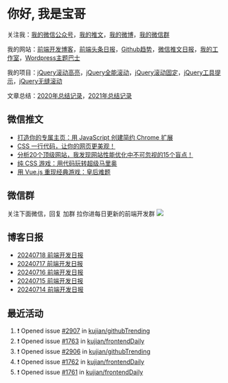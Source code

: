 
# 你好, 我是宝哥

关注我：[我的微信公众号](https://open.weixin.qq.com/qr/code?username=caibaojian_com)，[我的推文](https://weixin.qdkfweb.cn/)，[我的微博](https://weibo.com/kujian)，[我的微信群](https://qdkfweb.cn/go/weixinqun)

我的网站：[前端开发博客](https://qdkfweb.cn/)，[前端头条日报](https://toutiao.qdkfweb.cn/)，[Github趋势](https://github.qdkfweb.cn/)，[微信推文日报](https://weixin.qdkfweb.cn/)，[我的工作室](https://diy.qdkfweb.cn/)，[Wordpress主题巴士](https://wp.qdkfweb.cn/)

我的项目：[jQuery滚动高亮](https://github.com/kujian/scrollHighlight)，[jQuery全能滚动](https://github.com/kujian/power-slider)，[jQuery滚动固定](https://github.com/kujian/scrollfix)，[jQuery工具提示](https://github.com/kujian/tooltip)，[jQuery无缝滚动](http://github.com/kujian/scrollForever)

文章总结：[2020年总结记录](https://mp.weixin.qq.com/s/u0YW8BFWYLquVauhHrkSMQ)，[2021年总结记录](https://mp.weixin.qq.com/s/zMnxIpxMdDrIyuLxHRnSPw)


## 微信推文

<!-- BLOG-POST-LIST:START -->
- [打造你的专属主页：用 JavaScript 创建简约 Chrome 扩展](https://weixin.qdkfweb.cn/51351.html)
- [CSS 一行代码，让你的网页更美观！](https://weixin.qdkfweb.cn/51278.html)
- [分析20个顶级网站，我发现网站性能优化中不可忽视的15个盲点！](https://weixin.qdkfweb.cn/51217.html)
- [纯 CSS 游戏：用代码玩转超级马里奥](https://weixin.qdkfweb.cn/51079.html)
- [用 Vue.js 重现经典游戏：皇后难题](https://weixin.qdkfweb.cn/51080.html)
<!-- BLOG-POST-LIST:END -->

## 微信群
关注下面微信，回复 加群 拉你进每日更新的前端开发群
![](https://pic.qdkfweb.cn/uploads/2023/11/weixin.png)

## 博客日报

<!-- DAILY:START -->
- [20240718 前端开发日报](https://qdkfweb.cn/fe-daily-20240718.html)
- [20240717 前端开发日报](https://qdkfweb.cn/fe-daily-20240717.html)
- [20240716 前端开发日报](https://qdkfweb.cn/fe-daily-20240716.html)
- [20240715 前端开发日报](https://qdkfweb.cn/fe-daily-20240715.html)
- [20240714 前端开发日报](https://qdkfweb.cn/fe-daily-20240714.html)
<!-- DAILY:END -->


## 最近活动

<!--START_SECTION:activity-->
1. ❗ Opened issue [#2907](https://github.com/kujian/githubTrending/issues/2907) in [kujian/githubTrending](https://github.com/kujian/githubTrending)
2. ❗ Opened issue [#1763](https://github.com/kujian/frontendDaily/issues/1763) in [kujian/frontendDaily](https://github.com/kujian/frontendDaily)
3. ❗ Opened issue [#2906](https://github.com/kujian/githubTrending/issues/2906) in [kujian/githubTrending](https://github.com/kujian/githubTrending)
4. ❗ Opened issue [#1762](https://github.com/kujian/frontendDaily/issues/1762) in [kujian/frontendDaily](https://github.com/kujian/frontendDaily)
5. ❗ Opened issue [#1761](https://github.com/kujian/frontendDaily/issues/1761) in [kujian/frontendDaily](https://github.com/kujian/frontendDaily)
<!--END_SECTION:activity-->
